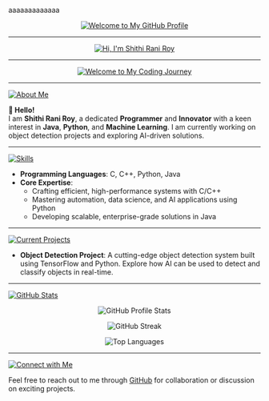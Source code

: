 aaaaaaaaaaaaa
 <p align="center">
  <a href="https://github.com/Shithi14">
    <img src="https://readme-typing-svg.demolab.com?font=Fira+Code&size=35&pause=2000&color=FFD700&center=true&vCenter=true&width=1000&lines=Welcome+to+My+GitHub+Profile!" alt="Welcome to My GitHub Profile">
  </a>
</p>

---

<p align="center">
  <a href="https://github.com/Shithi14">
    <img src="https://readme-typing-svg.demolab.com?font=Fira+Code&size=38&pause=2000&color=FFA500&center=true&vCenter=true&width=1000&lines=👋+Hi,+I'm+Shithi+Rani+Roy!" alt="Hi, I'm Shithi Rani Roy">
  </a>
</p>

---

<p align="center">
  <a href="https://github.com/Shithi14">
    <img src="https://readme-typing-svg.demolab.com?font=Fira+Code&size=32&pause=2000&color=00FF00&center=true&vCenter=true&width=1000&lines=🚀+Welcome+to+My+Coding+Journey!" alt="Welcome to My Coding Journey">
  </a>
</p>

---

<p align="left">
   <a href="https://github.com/Shithi14">
    <img src="https://readme-typing-svg.demolab.com?font=Fira+Code&size=28&pause=2000&color=FFA500&center=false&vCenter=false&width=1000&lines=💡+About+Me" alt="About Me">
  </a>
</p>

**👋 Hello!**  
I am **Shithi Rani Roy**, a dedicated **Programmer** and **Innovator** with a keen interest in **Java**, **Python**, and **Machine Learning**. I am currently working on object detection projects and exploring AI-driven solutions.

---

<p align="left">
   <a href="https://github.com/Shithi14">
    <img src="https://readme-typing-svg.demolab.com?font=Fira+Code&size=28&pause=2000&color=00FF00&center=false&vCenter=false&width=1000&lines=🔧+Skills+I+Have" alt="Skills">
  </a>
</p>

- **Programming Languages**: C, C++, Python, Java  
- **Core Expertise**:
  - Crafting efficient, high-performance systems with C/C++
  - Mastering automation, data science, and AI applications using Python
  - Developing scalable, enterprise-grade solutions in Java

---

<p align="left">
   <a href="https://github.com/Shithi14">
    <img src="https://readme-typing-svg.demolab.com?font=Fira+Code&size=28&pause=2000&color=FF5733&center=false&vCenter=false&width=1000&lines=📚+Current+Projects" alt="Current Projects">
  </a>
</p>

- **Object Detection Project**: A cutting-edge object detection system built using TensorFlow and Python. Explore how AI can be used to detect and classify objects in real-time.

---

<p align="left">
   <a href="https://github.com/Shithi14">
    <img src="https://readme-typing-svg.demolab.com?font=Fira+Code&size=28&pause=2000&color=FF6347&center=false&vCenter=false&width=1000&lines=📊+GitHub+Stats" alt="GitHub Stats">
  </a>
</p>

<p align="center">
  <img src="https://github-readme-stats.vercel.app/api?username=Shithi14&show_icons=true&theme=radical" alt="GitHub Profile Stats">
</p>

<p align="center">
  <img src="https://github-readme-streak-stats.herokuapp.com/?user=Shithi14&theme=radical" alt="GitHub Streak">
</p>

<p align="center">
  <img src="https://github-readme-stats.vercel.app/api/top-langs/?username=Shithi14&layout=compact&theme=radical" alt="Top Languages">
</p>

---

<p align="left">
   <a href="https://github.com/Shithi14">
    <img src="https://readme-typing-svg.demolab.com?font=Fira+Code&size=28&pause=2000&color=FF6347&center=false&vCenter=false&width=1000&lines=🌐+Connect+with+Me" alt="Connect with Me">
  </a>
</p>

Feel free to reach out to me through [GitHub](https://github.com/Shithi14) for collaboration or discussion on exciting projects.

